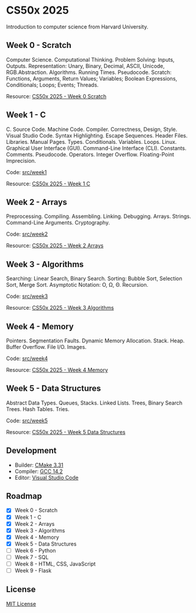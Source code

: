 # CS50x 2025

Introduction to computer science from Harvard University.

## Week 0 - Scratch

Computer Science. Computational Thinking. Problem Solving: Inputs, Outputs.
Representation: Unary, Binary, Decimal, ASCII, Unicode, RGB.Abstraction.
Algorithms. Running Times. Pseudocode. Scratch: Functions, Arguments,
Return Values; Variables; Boolean Expressions, Conditionals; Loops; Events; Threads.

Resource: [CS50x 2025 - Week 0 Scratch](https://cs50.harvard.edu/x/2025/weeks/0/)

## Week 1 - C

C. Source Code. Machine Code. Compiler. Correctness, Design, Style. Visual Studio Code.
Syntax Highlighting. Escape Sequences. Header Files. Libraries. Manual Pages. Types.
Conditionals. Variables. Loops. Linux. Graphical User Interface (GUI).
Command-Line Interface (CLI). Constants. Comments. Pseudocode. Operators. Integer Overflow.
Floating-Point Imprecision.

Code: [src/week1](src/week1)

Resource: [CS50x 2025 - Week 1 C](https://cs50.harvard.edu/x/2025/weeks/1/)

## Week 2 - Arrays

Preprocessing. Compiling. Assembling. Linking. Debugging. Arrays. Strings.
Command-Line Arguments. Cryptography.

Code: [src/week2](src/week2)

Resource: [CS50x 2025 - Week 2 Arrays](https://cs50.harvard.edu/x/2025/weeks/2/)

## Week 3 - Algorithms

Searching: Linear Search, Binary Search. Sorting: Bubble Sort, Selection Sort, Merge Sort.
Asymptotic Notation: O, Ω, Θ. Recursion.

Code: [src/week3](src/week3)

Resource: [CS50x 2025 - Week 3 Algorithms](https://cs50.harvard.edu/x/2025/weeks/3/)

## Week 4 - Memory

Pointers. Segmentation Faults. Dynamic Memory Allocation. Stack. Heap. Buffer Overflow.
File I/O. Images.

Code: [src/week4](src/week4)

Resource: [CS50x 2025 - Week 4 Memory](https://cs50.harvard.edu/x/2025/weeks/4/)

## Week 5 - Data Structures

Abstract Data Types. Queues, Stacks. Linked Lists. Trees, Binary Search Trees.
Hash Tables. Tries.

Code: [src/week5](src/week5)

Resource: [CS50x 2025 - Week 5 Data Structures](https://cs50.harvard.edu/x/2025/weeks/5/)

## Development

- Builder: [CMake 3.31](https://cmake.org/cmake/help/v3.31/index.html)
- Compiler: [GCC 14.2](https://gcc.gnu.org/gcc-14/)
- Editor: [Visual Studio Code](https://code.visualstudio.com/)

## Roadmap

- [x] Week 0 - Scratch
- [x] Week 1 - C
- [x] Week 2 - Arrays
- [x] Week 3 - Algorithms
- [x] Week 4 - Memory
- [x] Week 5 - Data Structures
- [ ] Week 6 - Python
- [ ] Week 7 - SQL
- [ ] Week 8 - HTML, CSS, JavaScript
- [ ] Week 9 - Flask

## License

[MIT License](LICENSE.md)
